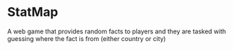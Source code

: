 # StatMap
A web game that provides random facts to players and they are tasked with guessing where the fact is from (either country or city)

